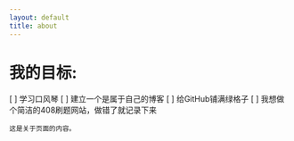 ```yaml
---
layout: default
title: about
---
```


# **我的目标**: 
[ ] 学习口风琴
[ ] 建立一个是属于自己的博客
[ ] 给GitHub铺满绿格子
[ ] 我想做个简洁的408刷题网站，做错了就记录下来
```
这是关于页面的内容。

